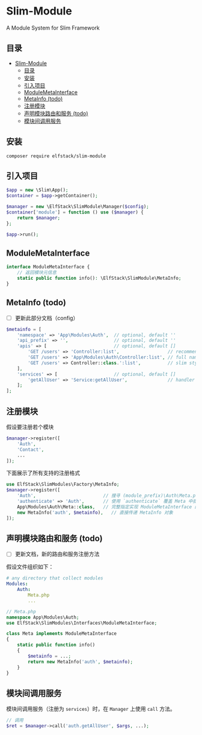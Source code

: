 # Slim-Module
A Module System for Slim Framework

## 目录
- [Slim-Module](#slim-module)
  - [目录](#%e7%9b%ae%e5%bd%95)
  - [安装](#%e5%ae%89%e8%a3%85)
  - [引入项目](#%e5%bc%95%e5%85%a5%e9%a1%b9%e7%9b%ae)
  - [ModuleMetaInterface](#modulemetainterface)
  - [MetaInfo (todo)](#metainfo-todo)
  - [注册模块](#%e6%b3%a8%e5%86%8c%e6%a8%a1%e5%9d%97)
  - [声明模块路由和服务 (todo)](#%e5%a3%b0%e6%98%8e%e6%a8%a1%e5%9d%97%e8%b7%af%e7%94%b1%e5%92%8c%e6%9c%8d%e5%8a%a1-todo)
  - [模块间调用服务](#%e6%a8%a1%e5%9d%97%e9%97%b4%e8%b0%83%e7%94%a8%e6%9c%8d%e5%8a%a1)

## 安装
```
composer require elfstack/slim-module
```

## 引入项目
```php
$app = new \Slim\App();
$container = $app->getContainer();

$manager = new \ElfStack\SlimModule\Manager($config);
$container['module'] = function () use ($manager) {
    return $manager;
};

$app->run();
```

## ModuleMetaInterface
```php
interface ModuleMetaInterface {
    // 返回模块元信息
    static public function info(): \ElfStack\SlimModule\MetaInfo;
}
```

## MetaInfo (todo)
- [ ] 更新此部分文档（config）

```php
$metainfo = [
    'namespace' => 'App\Modules\Auth',  // optional, default ''
    'api_prefix' => '',                 // optional, default ''
    'apis' => [                         // optional, default []
        'GET /users' => 'Controller:list',                  // recommended
        'GET /users' => 'App\Modules\Auth\Controller:list', // full namespace works even with `namespace` set
        'GET /users' => Controller::class.':list',          // slim style
    ],
    'services' => [                     // optional, default []
        'getAllUser' => 'Service:getAllUser',               // handler has the same style to routes
    ];
];
```

## 注册模块
假设要注册若个模块
```php
$manager->register([
    'Auth',
    'Contact',
    ...
]);
```

下面展示了所有支持的注册格式
```php
use ElfStack\SlimModules\Factory\MetaInfo;
$manager->register([
    'Auth',                         // 搜寻 (module_prefix)\Auth\Meta.php
    'authenticate' => 'Auth',       // 使用 `authenticate` 覆盖 Meta 中提供的默认模块短名称
    App\Modules\Auth\Meta::class,   // 完整指定实现 ModuleMetaInterface 的类
    new MetaInfo('auth', $metainfo),   // 直接传递 MetaInfo 对象
]);
```

## 声明模块路由和服务 (todo)
- [ ] 更新文档，新的路由和服务注册方法

假设文件组织如下：
```yaml
# any directory that collect modules
Modules:
    Auth:
        Meta.php
        ...
```

```php
// Meta.php
namespace App\Modules\Auth;
use ElfStack\SlimModules\Interfaces\ModuleMetaInterface;

class Meta implements ModuleMetaInterface
{
    static public function info()
    {
        $metainfo = ...;
        return new MetaInfo('auth', $metainfo);
    }
}
```

## 模块间调用服务
模块间调用服务（注册为 `services`）时，在 `Manager` 上使用 `call` 方法。
```php
// 调用
$ret = $manager->call('auth.getAllUser', $args, ...);
```